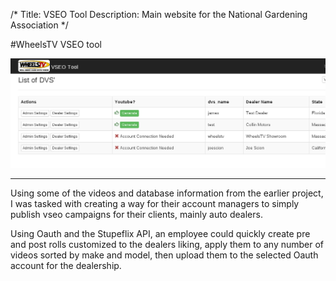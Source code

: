 /*
Title: VSEO Tool
Description: Main website for the National Gardening Association
*/

#WheelsTV VSEO tool

<div>
	<img class="img-responsive img-rounded" src="/files/wheelstv_vseo.png" />
</div>

***
 
Using some of the videos and database information from the earlier project, 
I was tasked with creating a way for their account managers to simply publish
vseo campaigns for their clients, mainly auto dealers.

Using Oauth and the Stupeflix API, an employee could quickly create pre and post
rolls customized to the dealers liking, apply them to any number of videos sorted by 
make and model, then upload them to the selected Oauth account for the dealership.

